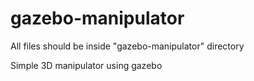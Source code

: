 # gazebo-manipulator

All files should be inside "gazebo-manipulator" directory

Simple 3D manipulator using gazebo


